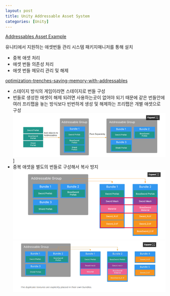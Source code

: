 ```yaml
---
layout: post
title: Unity Addressable Asset System
categories: [Unity]
---
```


[Addressables Asset Example](https://github.com/SooWanKim/SoowanAddressablesAsset)

유니티에서 지원하는 애셋번들 관리 시스템
패키지매니저를 통해 설치


- 중복 애셋 처리
- 애셋 번들 의존성 처리
- 애셋 번들 메모리 관리 및 해제

[optimization-trenches-saving-memory-with-addressables](https://blog.unity.com/technology/tales-from-the-optimization-trenches-saving-memory-with-addressables)


- 스테이지 방식의 게임이라면 스테이지로 번들 구성
- 번들로 생성한 애셋이 해제 되려면 사용하는곳이 없어야 되기 때문에 같은 번들안에 여러 프리팹을 놓는 방식보다 빈번하게 생성 및 해제하는 프리팹은 개별 애셋으로 구성
![](/assets/images/2022-05-17-Unity%20Addressable%20Asset%20Demo/2022-05-17-13-18-34.png)]
- 중복 애셋을 별도의 번들로 구성해서 복사 방지
![](/assets/images/2022-05-17-Unity%20Addressable%20Asset%20Demo/2022-05-17-13-20-02.png)
![](/assets/images/2022-05-17-Unity%20Addressable%20Asset%20Demo/2022-05-17-13-20-19.png)
